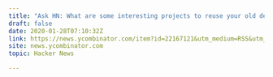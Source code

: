 ```yaml
---
title: "Ask HN: What are some interesting projects to reuse your old devices?"
draft: false
date: 2020-01-28T07:10:32Z
link: https://news.ycombinator.com/item?id=22167121&utm_medium=RSS&utm_source=hune
site: news.ycombinator.com
topic: Hacker News  

---
```

